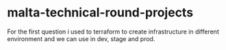 # malta-technical-round-projects
For the first question i used to terraform to create infrastructure in different environment and we can use in dev, stage and prod.